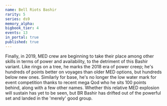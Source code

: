 ```yaml
---
name: Bell Riots Bashir
rarity: 5
series: ds9
memory_alpha:
bigbook_tier: 4
events: 13
in_portal: true
published: true
---
```


Finally, in 2019, MED crew are beginning to take their place among other skills in terms of power and availability, to the detriment of this Bashir variant. Like rings on a tree, he marks the 2018 era of power creep; he's hundreds of points better on voyages than older MED options, but hundreds below new ones. Similarly for base, he's no longer the low water mark for event competition thanks to recent mega Qod who he sits 100 points behind, along with a few other names. Whether this relative MED explosion will sustain has yet to be seen, but BR Bashir has drifted out of the powerful set and landed in the 'merely' good group.
